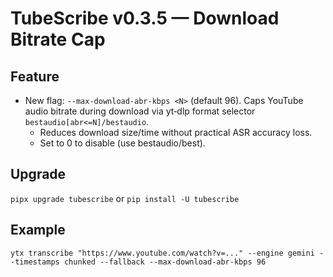 # TubeScribe v0.3.5 — Download Bitrate Cap

## Feature
- New flag: `--max-download-abr-kbps <N>` (default 96). Caps YouTube audio bitrate during download via yt‑dlp format selector `bestaudio[abr<=N]/bestaudio`.
  - Reduces download size/time without practical ASR accuracy loss.
  - Set to 0 to disable (use bestaudio/best).

## Upgrade
`pipx upgrade tubescribe` or `pip install -U tubescribe`

## Example
`ytx transcribe "https://www.youtube.com/watch?v=..." --engine gemini --timestamps chunked --fallback --max-download-abr-kbps 96`


